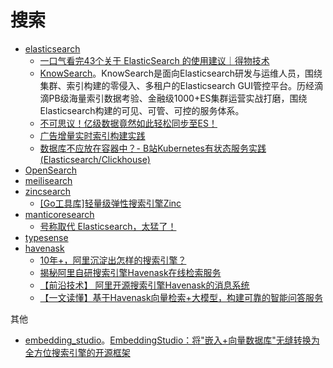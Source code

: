 # 搜索

* [elasticsearch](https://github.com/elastic/elasticsearch)
  * [一口气看完43个关于 ElasticSearch 的使用建议｜得物技术](https://mp.weixin.qq.com/s/Gsa1rPVISjOdVteol78EoA)
  * [KnowSearch](https://github.com/didi/KnowSearch)。KnowSearch是面向Elasticsearch研发与运维人员，围绕集群、索引构建的零侵入、多租户的Elasticsearch GUI管控平台。历经滴滴PB级海量索引数据考验、金融级1000+ES集群运营实战打磨，围绕Elasticsearch构建的可见、可管、可控的服务体系。
  * [不可思议！亿级数据竟然如此轻松同步至ES！](https://mp.weixin.qq.com/s/JyH0AHy0VmOe_qiBKSU_RQ)
  * [广告增量实时索引构建实践](https://mp.weixin.qq.com/s/B9BFOLam5OXCYnimqInqpQ)
  * [数据库不应放在容器中？- B站Kubernetes有状态服务实践(Elasticsearch/Clickhouse)](https://mp.weixin.qq.com/s/dCQPOx2n2w36Q3P3hCKe8A)
* [OpenSearch](https://github.com/opensearch-project/OpenSearch)
* [meilisearch](https://github.com/meilisearch/meilisearch)
* [zincsearch](https://github.com/zincsearch/zincsearch)
  * [[Go工具库]轻量级弹性搜索引擎Zinc](https://mp.weixin.qq.com/s/APwOxkMe1tJItlOc1y8BZA)
* [manticoresearch](https://github.com/manticoresoftware/manticoresearch)
  * [号称取代 Elasticsearch，太猛了！](https://mp.weixin.qq.com/s/woLCm21FyFCptU0A18bdAw)
* [typesense](https://github.com/typesense/typesense)
* [havenask](https://github.com/alibaba/havenask)
  * [10年+，阿里沉淀出怎样的搜索引擎？](https://mp.weixin.qq.com/s/omJQ_1OgjbYnbpHBua-lSQ)
  * [揭秘阿里自研搜索引擎Havenask在线检索服务](https://mp.weixin.qq.com/s/UON2Bco2DepENADYJejwUQ?poc_token=HFFJt2WjqWWFEDWfzUkQfW6Vfps3MMCRLZQkyat8)
  * [【前沿技术】 阿里开源搜索引擎Havenask的消息系统](https://mp.weixin.qq.com/s?__biz=Mzg4NTczNzg2OA==&mid=2247502355&idx=1&sn=9be4cb76a4bf7f84e95da38f4a976314&chksm=cfa6daf0f8d153e62e7bbdedd2662dbef4de596d185c66d43183d1bd39fcf323132ec8030dfe&mpshare=1&scene=1&srcid=0221Aqht6Y8pAwEOTHOlbMEU&sharer_shareinfo=43a5c1036ba8624b7184615af99f6e20&sharer_shareinfo_first=43a5c1036ba8624b7184615af99f6e20&version=4.1.10.99312&platform=mac#rd)
  * [【一文读懂】基于Havenask向量检索+大模型，构建可靠的智能问答服务](https://mp.weixin.qq.com/s?__biz=Mzg4NTczNzg2OA==&mid=2247502540&idx=1&sn=91dd3ad236a33ebcde4202e563e2f13d&chksm=cfa6da2ff8d15339e626153e88204d7acbc77536a9c6de7a81cf131ee736f8719d2f7e02d1f0&mpshare=1&scene=1&srcid=0313k6nwa7aRDSLV03rktCjL&sharer_shareinfo=48c41bc11c833cd74bde9533432e0b61&sharer_shareinfo_first=c66feba640a1eea286f52f58df04bafe&version=4.1.10.99312&platform=mac#rd)

其他

* [embedding_studio](https://github.com/EulerSearch/embedding_studio)。[EmbeddingStudio：将"嵌入+向量数据库"无缝转换为全方位搜索引擎的开源框架](https://mp.weixin.qq.com/s/kFJF_SHoYRxNUdih_edXJQ)
